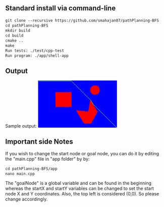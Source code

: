 ## Standard install via command-line
```
git clone --recursive https://github.com/smahajan07/pathPlanning-BFS
cd pathPlanning-BFS
mkdir build
cd build
cmake ..
make
Run tests: ./test/cpp-test
Run program: ./app/shell-app
```

## Output

Sample output:  ![Sample Output](https://github.com/smahajan07/pathPlanning-BFS/blob/master/output/sampleOutput.png)

## Important side Notes

If you wish to change the start node or goal node, you can do it by editing the "main.cpp" file in "app folder" by by:

```
cd pathPlanning-BFS/app
nano main.cpp
```
The "goalNode" is a global variable and can be found in the beginning whereas the startX and startY variables can be changed to set the start node X and Y coordinates.
Also, the top left is considered (0,0). So please change accordingly.
